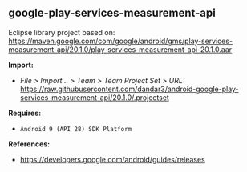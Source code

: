 ## google-play-services-measurement-api

Eclipse library project based on:<br/>
https://maven.google.com/com/google/android/gms/play-services-measurement-api/20.1.0/play-services-measurement-api-20.1.0.aar

**Import:**
- _File > Import... > Team > Team Project Set > URL:_<br/>
  https://raw.githubusercontent.com/dandar3/android-google-play-services-measurement-api/20.1.0/.projectset

**Requires:**
- `Android 9 (API 28) SDK Platform`

**References:**
- https://developers.google.com/android/guides/releases